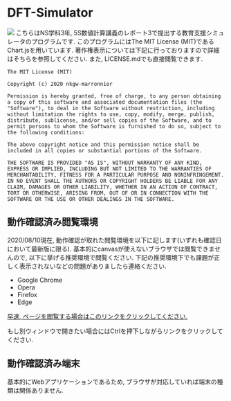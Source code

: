 # DFT-Simulator
<a href="https://codeclimate.com/github/nkgw-marronnier/DFT-Simulator/maintainability"><img src="https://api.codeclimate.com/v1/badges/dfa4dc4c116a32a00c08/maintainability" /></a>
こちらはNS学科3年, 5S数値計算講義のレポート3で提出する教育支援シミュレータのプログラムです. このプログラムにはThe MIT License (MIT)であるChart.jsを用いています. 著作権表示については下記に行っておりますので詳細はそちらを参照してください. また, LICENSE.mdでも直接閲覧できます.
```
The MIT License (MIT)

Copyright (c) 2020 nkgw-marronnier

Permission is hereby granted, free of charge, to any person obtaining a copy of this software and associated documentation files (the "Software"), to deal in the Software without restriction, including without limitation the rights to use, copy, modify, merge, publish, distribute, sublicense, and/or sell copies of the Software, and to permit persons to whom the Software is furnished to do so, subject to the following conditions:

The above copyright notice and this permission notice shall be included in all copies or substantial portions of the Software.

THE SOFTWARE IS PROVIDED "AS IS", WITHOUT WARRANTY OF ANY KIND, EXPRESS OR IMPLIED, INCLUDING BUT NOT LIMITED TO THE WARRANTIES OF MERCHANTABILITY, FITNESS FOR A PARTICULAR PURPOSE AND NONINFRINGEMENT. IN NO EVENT SHALL THE AUTHORS OR COPYRIGHT HOLDERS BE LIABLE FOR ANY CLAIM, DAMAGES OR OTHER LIABILITY, WHETHER IN AN ACTION OF CONTRACT, TORT OR OTHERWISE, ARISING FROM, OUT OF OR IN CONNECTION WITH THE SOFTWARE OR THE USE OR OTHER DEALINGS IN THE SOFTWARE.
```

## 動作確認済み閲覧環境
2020/08/10現在, 動作確認が取れた閲覧環境を以下に記します(いずれも確認日において最新版に限る). 基本的にcanvasが使えないブラウザでは閲覧できませんので, 以下に挙げる推奨環境で閲覧ください. 下記の推奨環境下でも課題が正しく表示されないなどの問題がありましたら連絡ください.

* Google Chrome
* Opera
* Firefox
* Edge

[早速, ページを閲覧する場合はこのリンクをクリックしてください.](https://nkgw-marronnier.github.io/DFT-Simulator/html/index.html)

もし別ウィンドウで開きたい場合にはCtrlを押下しながらリンクをクリックしてください.
 
## 動作確認済み端末
基本的にWebアプリケーションであるため, ブラウザが対応していれば端末の種類は関係ありません.
